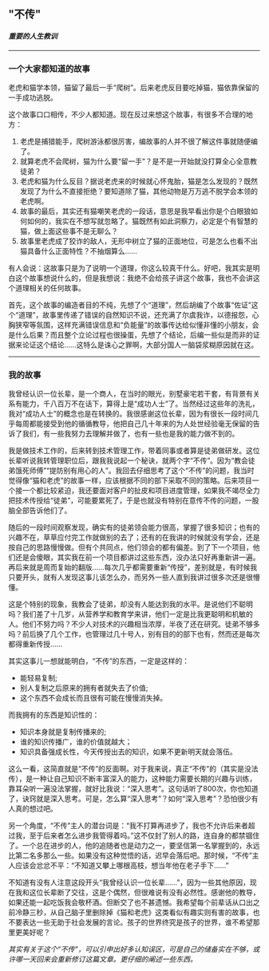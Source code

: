 ## "不传"
#### _重要的人生教训_

---
### 一个大家都知道的故事

老虎和猫学本领，猫留了最后一手“爬树”。后来老虎反目要吃掉猫，猫依靠保留的一手成功逃脱。

这个故事口口相传，不少人都知道。现在反过来想这个故事，有很多不合理的地方：

1. 老虎是捕猎能手，爬树游泳都很厉害，编故事的人并不很了解这件事就随便编了。
2. 就算老虎不会爬树，猫为什么要“留一手”？是不是一开始就没打算全心全意教徒弟？
3. 老虎和猫为什么反目？据说老虎来的时候就心怀鬼胎，猫是怎么发现的？既然发现了为什么不直接拒绝？要知道除了猫，其他动物是万万逃不脱学会本领的老虎啊。
4. 故事的最后，其实还有猫嘲笑老虎的一段话，意思是我早看出你是个白眼狼如何如何的，我实在不想写就忽略了。猫既然有如此洞察力，必定是个有智慧的猫，做上面这些事不是无聊么？
5. 故事里老虎成了狡诈的敌人，无形中树立了猫的正面地位，可是怎么也看不出猫具备什么正面特性？不抽烟算么……

有人会说：这故事只是为了说明一个道理，你这么较真干什么。好吧，我其实是明白这个故事想说什么的，但是我想说：我绝不会给孩子讲这个故事，我也不会讲这个道理相关的任何故事。

首先，这个故事的编造者目的不纯，先想了个“道理”，然后胡编了个故事“佐证”这个“道理”，故事里传递了错误的自然知识不说，还充满了尔虞我诈，以德报怨，心胸狭窄等氛围，这样充满错误信息和“负能量”的故事传达给似懂非懂的小朋友，会是什么后果？而且整个立论过程也很操蛋，先想了个结论，后编一些似是而非的证据来论证这个结论……这特么是诛心之罪啊，大部分国人一脑袋浆糊原因就在这。

---
### 我的故事

我曾经认识一位长辈，是一个商人，在当时的眼光，别墅豪宅若干套，有背景有关系有能力，千八百万不在话下，算得上是“成功人士”了。当然经过这些年的洗礼，我对“成功人士”的概念也是在转换的。我很感谢这位长辈，因为有很长一段时间几乎每周都能接受到他的循循教导，他把自己几十年来的为人处世经验毫无保留的告诉了我们，有一些我努力去理解并做了，也有一些也是我的能力做不到的。

我是做技术工作的，后来转到技术管理工作，带着同事或者算是徒弟做研发。这位长辈听说我转管理职位后，跟我我说起一个秘诀，就两个字“不传”。因为“教会徒弟饿死师傅”“提防别有用心的人”。我回去仔细思考了这个“不传”的问题，我当时觉得像“猫和老虎”的故事一样，应该根据不同的部下采取不同的策略。后来项目一个接一个都比较紧迫，我还要面对客户的扯皮和项目进度管理，如果我不竭尽全力把技术传授给“徒弟”，可能要累死了，于是也就没有特别在意传不传的问题，一股脑全部告诉他们了。

随后的一段时间观察发现，确实有的徒弟领会能力很高，掌握了很多知识；也有的兴趣不在，草草应付完工作就做别的去了；还有的在我讲的时候就没有学会，还是按自己的思路慢慢做。但有个共同点，他们领会的都有偏差。到了下一个项目，他们还是会傻眼，其实我在前一个项目都讲过这些东西，没办法只好再重新讲一遍。再后来就是周而复始的翻版……每次几乎都需要重新“传授”，差别就是，有时候我只要开头，就有人发现这事儿该怎么办，而另外一些人直到我讲过很多次还是很懵懂。

这是个特别的现象，我教会了徒弟，却没有人能达到我的水平。是说他们不聪明吗？我们差了十几岁，从营养学和教育学来讲，他们一定是比我更聪明和机敏的人。他们不努力吗？不少人对技术的兴趣相当浓厚，半夜了还在研究。徒弟不够多吗？前后换了几个工作，也管理过几十号人，别有目的的部下也有，然而还是每次都得重新传授……

其实这事儿一想就能明白，“不传”的东西，一定是这样的：
* 能轻易复制;
* 别人复制之后原来的拥有者就失去了价值;
* 这个东西不会成长而且很有可能在慢慢消失掉。

而我拥有的东西是知识性的：
* 知识本身就是复制传播来的;
* 谁的知识传播广，谁的价值就越大；
* 知识具备强成长性，今天传授出去的知识，如果不更新明天就会落伍。

这么一看，这简直就是“不传”的反面啊。对于我来说，真正“不传”的（其实是没法传），是一种让自己知识不断丰富深入的能力，这种能力需要长期的兴趣与训练，靠耳朵听一遍没法掌握，就好比我说：“深入思考”。这句话听了800次，你也知道了，诀窍就是深入思考。可是，怎么算“深入思考”？如何“深入思考”？恐怕很少有人真的想过吧。

另一个角度，“不传”主人的潜台词是：“我不打算再进步了，我也不允许后来者超过我，至于后来者怎么进步我管得着吗。”这不仅封了别人的路，连自身的都禁锢住了。一个总在进步的人，他的追随者也是动力之一，要坚信第一名掌握到的，永远比第二名多那么一些。如果没有这种觉悟的话，迟早会落后吧。那时候，“不传”主人应该会忿忿不平：“不知道又攀上哪根高枝，想当年他在老子手下……”

不知道有没有人注意这段开头“我曾经认识一位长辈……”，因为一些其他原因，现在我和这位长辈断了交往，这是个偶然，但很难说有没有必然性。感谢他的教导，如果还能一起吃饭我会敬杯酒。但断交了也不甚遗憾。我希望每个前辈话从口出之前冷静三秒，从自己脑子里删除掉《猫和老虎》这类看似有趣实则有害的故事，也不要表达一些无助于社会发展的言论。孩子的世界终究是孩子的世界，谁不希望那里更美好呢？

_其实有关于这个“不传”，可以引申出好多认知误区，可是自己的储备实在不够，或许哪一天回来会重新修订这篇文章。更仔细的阐述一些东西。_